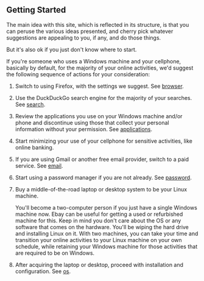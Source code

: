 ## Getting Started

The main idea with this site, which is reflected in its structure, is that you can peruse the various ideas presented, and cherry pick whatever suggestions are appealing to you, if any, and do those things.

But it's also ok if you just don't know where to start.

If you're someone who uses a Windows machine and your cellphone, basically by default, for the majority of your online activities, we'd suggest the following sequence of actions for your consideration:

1. Switch to using Firefox, with the settings we suggest.  See [browser](browser.md).

1. Use the DuckDuckGo search engine for the majority of your searches.  See [search](search.md).

1. Review the applications you use on your Windows machine and/or phone and discontinue using those that collect your personal information without your permission.  See [applications](applications.md).

1. Start minimizing your use of your cellphone for sensitive activities, like online banking.

1. If you are using Gmail or another free email provider, switch to a paid service.  See [email](email.md).

1. Start using a password manager if you are not already.  See [password](password.md).

1. Buy a middle-of-the-road laptop or desktop system to be your Linux machine.

    You'll become a two-computer person if you just have a single Windows machine now.  Ebay can be useful for getting a used or refurbished machine for this.  Keep in mind you don't care about the OS or any software that comes on the hardware.  You'll be wiping the hard drive and installing Linux on it.  With two machines, you can take your time and transition your online activities to your Linux machine on your own schedule, while retaining your Windows machine for those activities that are required to be on Windows.

1.  After acquiring the laptop or desktop, proceed with installation and configuration.  See [os](os.md).
